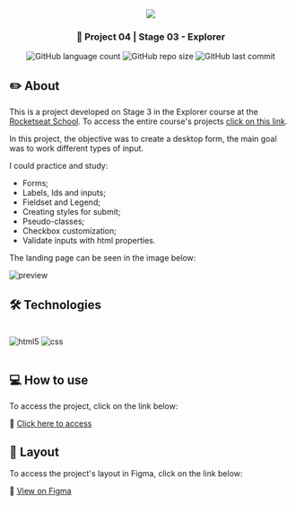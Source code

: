 <div align="center">
   <img src="https://www.rocketseat.com.br/assets/logos/explorer.svg" />
</div>

<h3 align="center">🚀 Project 04 | Stage 03 - Explorer</h3>

<div align="center">
  <img alt="GitHub language count" src="https://img.shields.io/github/languages/count/jeadamek/crie-seu-evento">

  <img alt="GitHub repo size" src="https://img.shields.io/github/repo-size/jeadamek/crie-seu-evento">
  
  <img alt="GitHub last commit" src="https://img.shields.io/github/last-commit/jeadamek/crie-seu-evento?color=%231280BF">
  
 <!-- <a href="https://jeadamek.github.io/rocket-sect/"> ▶️ Access Project </a> -->
</div>   

## ✏️ About

This is a project developed on Stage 3 in the Explorer course at the [Rocketseat School](https://www.rocketseat.com.br/). To access the entire course's projects [click on this link](https://github.com/jeadamek/explorer-rocketseat).

In this project, the objective was to create a desktop form, the main goal was to work different types of input.

I could practice and study:

- Forms;
- Labels, Ids and inputs;
- Fieldset and Legend;
- Creating styles for submit;
- Pseudo-classes;
- Checkbox customization;
- Validate inputs with html properties.

The landing page can be seen in the image below:
<br/>

![preview](https://user-images.githubusercontent.com/78454317/192169909-04a49be4-1f09-4b5d-bba4-d778d90cfaa8.png)


## 🛠️ Technologies

<div style="display: inline_block"><br/>
  <img align="center" alt="html5" src="https://img.shields.io/badge/HTML5-E34F26?style=for-the-badge&logo=html5&logoColor=white" />
  <img align="center" alt="css" src="https://img.shields.io/badge/CSS3-1572B6?style=for-the-badge&logo=css3&logoColor=white" />
</div><br/>


## 💻 How to use

To access the project, click on the link below:

🔗 [Click here to access](https://jeadamek.github.io/crie-seu-evento/)


## 🎨 Layout

To access the project's layout in Figma, click on the link below:

🔗 [View on Figma](https://www.figma.com/file/HP81f4vgUcXAngmLYlIYhw/Explorer-Stage-03-Projeto-01-(Copy))


